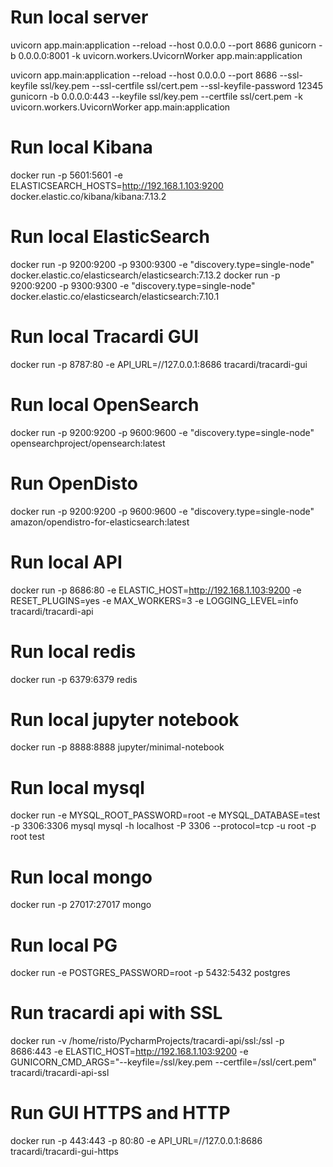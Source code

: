 # Run local server

uvicorn app.main:application --reload --host 0.0.0.0 --port 8686
gunicorn -b 0.0.0.0:8001 -k uvicorn.workers.UvicornWorker app.main:application

uvicorn app.main:application --reload --host 0.0.0.0 --port 8686 --ssl-keyfile ssl/key.pem --ssl-certfile ssl/cert.pem  --ssl-keyfile-password 12345
gunicorn -b 0.0.0.0:443 --keyfile ssl/key.pem --certfile ssl/cert.pem -k uvicorn.workers.UvicornWorker app.main:application

# Run local Kibana
docker run -p 5601:5601 -e ELASTICSEARCH_HOSTS=http://192.168.1.103:9200 docker.elastic.co/kibana/kibana:7.13.2

# Run local ElasticSearch
docker run -p 9200:9200 -p 9300:9300 -e "discovery.type=single-node" docker.elastic.co/elasticsearch/elasticsearch:7.13.2
docker run -p 9200:9200 -p 9300:9300 -e "discovery.type=single-node" docker.elastic.co/elasticsearch/elasticsearch:7.10.1

# Run local Tracardi GUI
docker run -p 8787:80 -e API_URL=//127.0.0.1:8686 tracardi/tracardi-gui

# Run local OpenSearch
docker run -p 9200:9200 -p 9600:9600 -e "discovery.type=single-node" opensearchproject/opensearch:latest

# Run OpenDisto
docker run -p 9200:9200 -p 9600:9600 -e "discovery.type=single-node" amazon/opendistro-for-elasticsearch:latest

# Run local API
docker run -p 8686:80 -e ELASTIC_HOST=http://192.168.1.103:9200 -e RESET_PLUGINS=yes -e MAX_WORKERS=3 -e LOGGING_LEVEL=info tracardi/tracardi-api

# Run local redis
docker run -p 6379:6379 redis

# Run local jupyter notebook
docker run -p 8888:8888 jupyter/minimal-notebook

# Run local mysql
docker run -e MYSQL_ROOT_PASSWORD=root -e MYSQL_DATABASE=test -p 3306:3306 mysql
mysql -h localhost -P 3306 --protocol=tcp -u root -p root test


# Run local mongo
docker run -p 27017:27017 mongo

# Run local PG
docker run -e POSTGRES_PASSWORD=root -p 5432:5432 postgres

# Run tracardi api with SSL

docker run -v /home/risto/PycharmProjects/tracardi-api/ssl:/ssl -p 8686:443  -e ELASTIC_HOST=http://192.168.1.103:9200 -e GUNICORN_CMD_ARGS="--keyfile=/ssl/key.pem --certfile=/ssl/cert.pem" tracardi/tracardi-api-ssl

# Run GUI HTTPS and HTTP
docker run -p 443:443 -p 80:80 -e API_URL=//127.0.0.1:8686 tracardi/tracardi-gui-https
